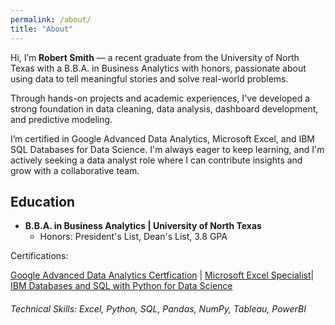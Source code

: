 ```yaml
---
permalink: /about/
title: "About"
---
```


Hi, I’m **Robert Smith** — a recent graduate from the University of North Texas with a B.B.A. in Business Analytics with honors, passionate about using data to tell meaningful stories and solve real-world problems.

Through hands-on projects and academic experiences, I've developed a strong foundation in data cleaning, data analysis, dashboard development, and predictive modeling. 

I’m certified in Google Advanced Data Analytics, Microsoft Excel, and IBM SQL Databases for Data Science. I'm always eager to keep learning, and I'm actively seeking a data analyst role where I can contribute insights and grow with a collaborative team.

## Education
- **B.B.A. in Business Analytics | University of North Texas**
  - Honors: President's List, Dean's List, 3.8 GPA

Certifications: 

[Google Advanced Data Analytics Certfication](https://www.coursera.org/account/accomplishments/professional-cert/SC7N8MJQCVH3) | [Microsoft Excel Specialist](https://www.credly.com/badges/7b7871ae-86bc-448b-96a3-753a405f55a1/linked_in_profile)| [IBM Databases and SQL with Python for Data Science](https://www.coursera.org/account/accomplishments/certificate/Y9JLD60ITBP4)

###### Technical Skills: Excel, Python, SQL, Pandas, NumPy, Tableau, PowerBI



